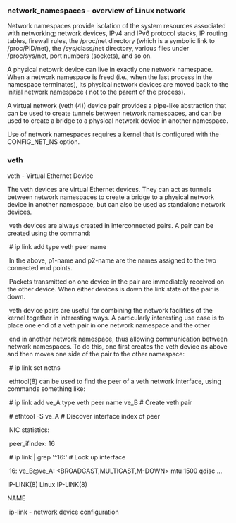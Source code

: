 ### network_namespaces - overview of Linux network



Network namespaces provide isolation of the system resources associated with networking; network devices, IPv4 and IPv6 protocol stacks, IP routing tables, firewall rules, the /proc/net directory (which is a symbolic link to /proc/PID/net), the /sys/class/net directory, various files under /proc/sys/net, port numbers (sockets), and so on.



A physical netowrk device can live in exactly one network namespace. When a network namespace is freed (i.e., when the last process in the namespace terminates), its physical network devices are moved back to the initial network namespace ( not to the parent of the process).



A virtual network (veth (4)) device pair provides a pipe-like abstraction that can be used to create tunnels between network namespaces, and can be used to create a bridge to a physical network device in another namespace.



Use of network namespaces requires a kernel that is configured with the CONFIG_NET_NS option.

### veth



veth - Virtual Ethernet Device



The veth devices are virtual Ethernet devices. They can act as tunnels between network namespaces to create a bridge to a physical network device in another namespace, but can also be used as standalone network devices.



​    veth devices are always created in interconnected pairs. A pair can be created using the command:



​      \# ip link add <p1-name> type veth peer name <p2-name>



​    In the above, p1-name and p2-name are the names assigned to the two connected end points.



​    Packets transmitted on one device in the pair are immediately received on the other device. When either devices is down the link state of the pair is down.



​    veth device pairs are useful for combining the network facilities of the kernel together in interesting ways. A particularly interesting use case is to place one end of a veth pair in one network namespace and the other

​    end in another network namespace, thus allowing communication between network namespaces. To do this, one first creates the veth device as above and then moves one side of the pair to the other namespace:



​      \# ip link set <p2-name> netns <p2-namespace>



​    ethtool(8) can be used to find the peer of a veth network interface, using commands something like:



​      \# ip link add ve_A type veth peer name ve_B  # Create veth pair

​      \# ethtool -S ve_A     # Discover interface index of peer

​      NIC statistics:

​        peer_ifindex: 16

​      \# ip link | grep '^16:'  # Look up interface

​      16: ve_B@ve_A: <BROADCAST,MULTICAST,M-DOWN> mtu 1500 qdisc ...





IP-LINK(8)                                                   Linux                                                   IP-LINK(8)



NAME

​    ip-link - network device configuration